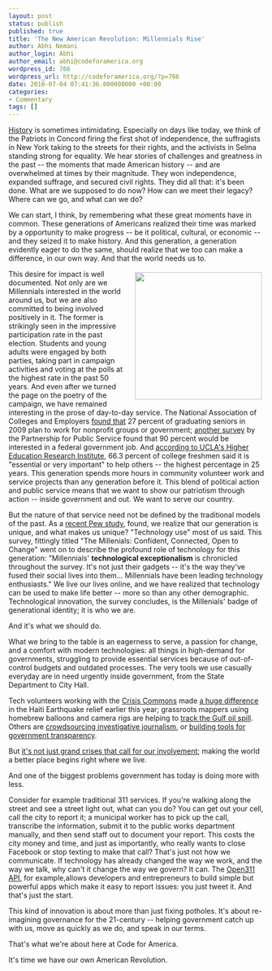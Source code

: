 ```yaml
---
layout: post
status: publish
published: true
title: 'The New American Revolution: Millennials Rise'
author: Abhi Nemani
author_login: Abhi
author_email: abhi@codeforamerica.org
wordpress_id: 766
wordpress_url: http://codeforamerica.org/?p=766
date: 2010-07-04 07:41:36.000000000 +00:00
categories:
- Commentary
tags: []
---
```

<a href="http://codeforamerica.org/binary-art/">History</a> is sometimes intimidating. Especially on days like today, we think of the Patriots in Concord firing the first shot of independence, the suffragists in New York taking to the streets for their rights, and the activists in Selma standing strong for equality. We hear stories of challenges and greatness in the past -- the moments that made American history -- and are overwhelmed at times by their magnitude. They won independence, expanded suffrage, and secured civil rights. They did all that: it's been done. What are we supposed to do now? How can we meet their legacy? Where can we go, and what can we do?

We can start, I think, by remembering what these great moments have in common. These generations of Americans realized their time was marked by a opportunity to make progress -- be it political, cultural, or economic -- and they seized it to make history. And this generation, a generation evidently eager to do the same, should realize that we too can make a difference, in our own way. And that the world needs us to.

<img class="alignright" title="Courtesy, MalNino @ Flickr" src="http://farm1.static.flickr.com/29/55713741_411c597937.jpg" alt="" hspace="5" vspace="5" width="250" align="right" style="margin-left: 15px;" />This desire for impact is well documented. Not only are we Millennials interested in the world around us, but we are also committed to being involved positively in it. The former is strikingly seen in the impressive participation rate in the past election. Students and young adults were engaged by both parties, taking part in campaign activities and voting at the polls at the highest rate in the past 50 years. And even after we turned the page on the poetry of the campaign, we have remained interesting in the prose of day-to-day service. The National Association of Colleges and Employers <a href="http://www.google.com/url?q=http%3A%2F%2Fpreview.bloomberg.com%2Fapps%2Fnews%3Fpid%3Dnewsarchive%26sid%3Da.uf9rb_0Dv8&amp;sa=D&amp;sntz=1&amp;usg=AFQjCNEO7odHsU_udS1byYlYxazEU93ODA">found that</a> 27 percent of graduating seniors in 2009 plan to work for nonprofit groups or government; <a href="http://www.google.com/url?q=http%3A%2F%2Fwww.encyclopedia.com%2Fdoc%2F1P2-20225647.html&amp;sa=D&amp;sntz=1&amp;usg=AFQjCNFAlSS4W5Nt1ON91n72Vl8OhOz2yw">another survey</a> by the Partnership for Public Service found that 90 percent would be interested in a federal government job. And <a href="http://www.nationalservice.gov/about/newsroom/releases_detail.asp?tbl_pr_id=258">according to UCLA's Higher Education Research Institute</a>, 66.3 percent of college freshmen said it is "essential or very important" to help others -- the highest percentage in 25 years. This generation spends more hours in community volunteer work and service projects than any generation before it. This blend of political action and public service means that we want to show our patriotism through action -- inside government and out. We want to serve our country.

But the nature of that service need not be defined by the traditional models of the past. As a <a href="http://www.google.com/url?q=http%3A%2F%2Fpewresearch.org%2Fpubs%2F1501%2Fmillennials-new-survey-generational-personality-upbeat-open-new-ideas-technology-bound&amp;sa=D&amp;sntz=1&amp;usg=AFQjCNE788TblfXTF6m7MMOv2aSIa0Hx8g">recent Pew study</a>, found, we realize that our generation is unique, and what makes us unique? "Technology use" most of us said. This survey, fittingly titled "The Millenials: Confident, Connected, Open to Change" went on to describe the profound role of technology for this generation: "Millennials' <strong>technological exceptionalism</strong> is chronicled throughout the survey. It's not just their gadgets -- it's the way they've fused their social lives into them... Millennials have been leading technology enthusiasts." We live our lives online, and we have realized that technology can be used to make life better -- more so than any other demographic. Technological innovation, the survey concludes, is the Millenials' badge of generational identity; it is who we are.

And it's what we should do.

What we bring to the table is an eagerness to serve, a passion for change, and a comfort with modern technologies: all things in high-demand for governments, struggling to provide essential services because of out-of-control budgets and outdated processes. The very tools we use casually everyday are in need urgently inside government, from the State Department to City Hall.

Tech volunteers working with the <a href="http://crisiscommons.org/">Crisis Commons</a> made <a href="http://www.nytimes.com/2010/02/04/technology/personaltech/04volunteer.html">a huge difference</a> in the Haiti Earthquake relief earlier this year; grassroots mappers using homebrew balloons and camera rigs are helping to <a href="http://www.cnn.com/2010/TECH/05/06/crowdsource.gulf.oil/index.html">track the Gulf oil spill</a>. Others are <a href="http://spot.us/">crowdsourcing investigative journalism</a>, or <a href="http://sunlightlabs.com/">building tools for government transparency</a>.

But <a href="http://codeforamerica.org/2010/06/30/on-government-big-and-small-and-weeding/">it's not just grand crises that call for our involvement</a>; making the world a better place begins right where we live.

And one of the biggest problems government has today is doing more with less.

Consider for example traditional 311 services. If you're walking along the street and see a street light out, what can you do? You can get out your cell, call the city to report it; a municipal worker has to pick up the call, transcribe the information, submit it to the public works department manually, and then send staff out to document your report. This costs the city money and time, and just as importantly, who really wants to close Facebook or stop texting to make that call? That's just not how we communicate. If technology has already changed the way we work, and the way we talk, why can't it change the way we govern? It can. The <a href="http://open311.org/2010/03/san-francisco-launches-its-open311-api/">Open311 API</a>, for example,allows developers and entrepreneurs to build simple but powerful apps which make it easy to report issues: you just tweet it. And that's just the start.

This kind of innovation is about more than just fixing potholes. It's about re-imagining governance for the 21-century -- helping government catch up with us, move as quickly as we do, and speak in our terms.

That's what we're about here at Code for America.

It's time we have our own American Revolution.
